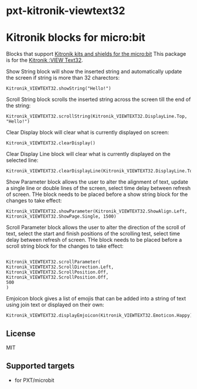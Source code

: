 # pxt-kitronik-viewtext32

# Kitronik blocks for micro:bit

Blocks that support [Kitronik kits and shields for the micro:bit](https://www.kitronik.co.uk/microbit.html)
This package is for the [Kitronik :VIEW Text32](https://kitronik.co.uk/5650).

Show String block will show the inserted string and automatically update the screen if string is more than 32 charectors:
```blocks
Kitronik_VIEWTEXT32.showString("Hello!")
```

Scroll String block scrolls the inserted string across the screen till the end of the string:
```blocks
Kitronik_VIEWTEXT32.scrollString(Kitronik_VIEWTEXT32.DisplayLine.Top, "Hello!")

```

Clear Display block will clear what is currently displayed on screen:
```blocks
Kitronik_VIEWTEXT32.clearDisplay()

```

Clear Display Line block will clear what is currently displayed on the selected line:
```blocks
Kitronik_VIEWTEXT32.clearDisplayLine(Kitronik_VIEWTEXT32.DisplayLine.Top)
```

Show Parameter block allows the user to alter the alignment of text, update a single line or double lines of the screen, select time delay between refresh of screen. THe block needs to be placed before a show string block for the changes to take effect:
```blocks
Kitronik_VIEWTEXT32.showParameter(Kitronik_VIEWTEXT32.ShowAlign.Left, Kitronik_VIEWTEXT32.ShowPage.Single, 1500)
```

Scroll Parameter block allows the user to alter the direction of the scroll of text, select the start and finish positions of the scrolling test, select time delay between refresh of screen. THe block needs to be placed before a scroll string block for the changes to take effect:
```blocks

Kitronik_VIEWTEXT32.scrollParameter(
Kitronik_VIEWTEXT32.ScrollDirection.Left,
Kitronik_VIEWTEXT32.ScrollPosition.Off,
Kitronik_VIEWTEXT32.ScrollPosition.Off,
500
)
```

Emjoicon block gives a list of emojis that can be added into a string of text using join text or displayed on their own:
```blocks
Kitronik_VIEWTEXT32.displayEmjoicon(Kitronik_VIEWTEXT32.Emoticon.Happy)
```

## License

MIT

## Supported targets

* for PXT/microbit
